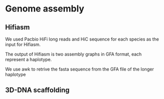 # Genome assembly

## Hifiasm
We used Pacbio HiFi long reads and HiC sequence for each species as the input for Hifiasm.

The output of Hifiasm is two assembly graphs in GFA format, each represent a haplotype.

We use awk to retrive the fasta sequence from the GFA file of the longer haplotype
## 3D-DNA scaffolding
